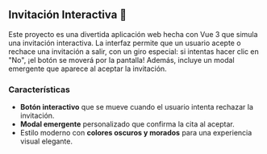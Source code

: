 ## Invitación Interactiva 🎉

Este proyecto es una divertida aplicación web hecha con Vue 3 que simula una invitación interactiva. La interfaz permite que un usuario acepte o rechace una invitación a salir, con un giro especial: si intentas hacer clic en "No", ¡el botón se moverá por la pantalla! Además, incluye un modal emergente que aparece al aceptar la invitación.

### Características

- **Botón interactivo** que se mueve cuando el usuario intenta rechazar la invitación.
- **Modal emergente** personalizado que confirma la cita al aceptar.
- Estilo moderno con **colores oscuros y morados** para una experiencia visual elegante.
